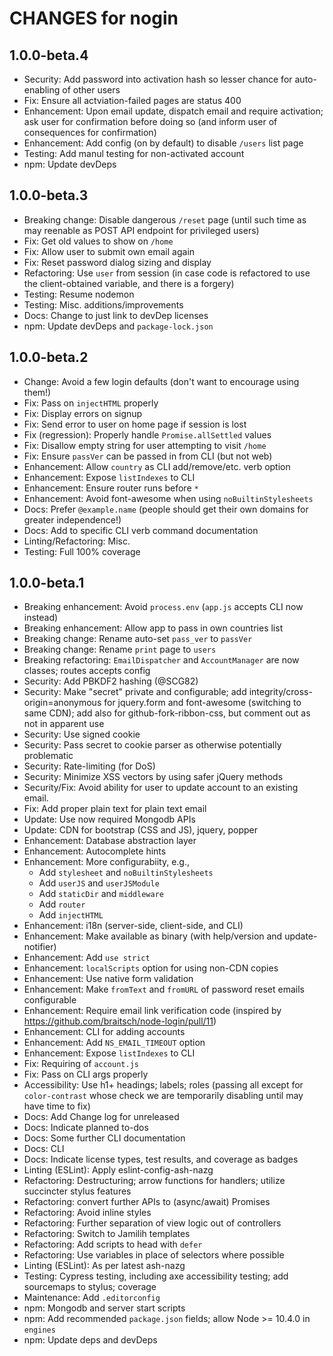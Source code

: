 # CHANGES for nogin

## 1.0.0-beta.4

- Security: Add password into activation hash so lesser chance for
    auto-enabling of other users
- Fix: Ensure all actviation-failed pages are status 400
- Enhancement: Upon email update, dispatch email and require activation;
    ask user for confirmation before doing so (and inform user of
    consequences for confirmation)
- Enhancement: Add config (on by default) to disable `/users` list page
- Testing: Add manul testing for non-activated account
- npm: Update devDeps

## 1.0.0-beta.3

- Breaking change: Disable dangerous `/reset` page (until such
    time as may reenable as POST API endpoint for privileged users)
- Fix: Get old values to show on `/home`
- Fix: Allow user to submit own email again
- Fix: Reset password dialog sizing and display
- Refactoring: Use `user` from session (in case code is refactored to use
    the client-obtained variable, and there is a forgery)
- Testing: Resume nodemon
- Testing: Misc. additions/improvements
- Docs: Change to just link to devDep licenses
- npm: Update devDeps and `package-lock.json`

## 1.0.0-beta.2

- Change: Avoid a few login defaults (don't want to encourage using them!)
- Fix: Pass on `injectHTML` properly
- Fix: Display errors on signup
- Fix: Send error to user on home page if session is lost
- Fix (regression): Properly handle `Promise.allSettled` values
- Fix: Disallow empty string for user attempting to visit `/home`
- Fix: Ensure `passVer` can be passed in from CLI (but not web)
- Enhancement: Allow `country` as CLI add/remove/etc. verb option
- Enhancement: Expose `listIndexes` to CLI
- Enhancement: Ensure router runs before `*`
- Enhancement: Avoid font-awesome when using `noBuiltinStylesheets`
- Docs: Prefer `@example.name` (people should get their own domains for
    greater independence!)
- Docs: Add to specific CLI verb command documentation
- Linting/Refactoring: Misc.
- Testing: Full 100% coverage

## 1.0.0-beta.1

- Breaking enhancement: Avoid `process.env` (`app.js` accepts CLI now instead)
- Breaking enhancement: Allow app to pass in own countries list
- Breaking change: Rename auto-set `pass_ver` to `passVer`
- Breaking change: Rename `print` page to `users`
- Breaking refactoring: `EmailDispatcher` and `AccountManager` are now classes;
  routes accepts config
- Security: Add PBKDF2 hashing (@SCG82)
- Security: Make "secret" private and configurable; add
  integrity/cross-origin=anonymous for jquery.form and font-awesome
  (switching to same CDN); add also for github-fork-ribbon-css, but comment
  out as not in apparent use
- Security: Use signed cookie
- Security: Pass secret to cookie parser as otherwise potentially problematic
- Security: Rate-limiting (for DoS)
- Security: Minimize XSS vectors by using safer jQuery methods
- Security/Fix: Avoid ability for user to update account to an existing email.
- Fix: Add proper plain text for plain text email
- Update: Use now required Mongodb APIs
- Update: CDN for bootstrap (CSS and JS), jquery, popper
- Enhancement: Database abstraction layer
- Enhancement: Autocomplete hints
- Enhancement: More configurabiity, e.g.,
    - Add `stylesheet` and `noBuiltinStylesheets`
    - Add `userJS` and `userJSModule`
    - Add `staticDir` and `middleware`
    - Add `router`
    - Add `injectHTML`
- Enhancement: i18n (server-side, client-side, and CLI)
- Enhancement: Make available as binary (with help/version and
  update-notifier)
- Enhancement: Add `use strict`
- Enhancement: `localScripts` option for using non-CDN copies
- Enhancement: Use native form validation
- Enhancement: Make `fromText` and `fromURL` of password reset emails
  configurable
- Enhancement: Require email link verification code (inspired by
  <https://github.com/braitsch/node-login/pull/11>)
- Enhancement: CLI for adding accounts
- Enhancement: Add `NS_EMAIL_TIMEOUT` option
- Enhancement: Expose `listIndexes` to CLI
- Fix: Requiring of `account.js`
- Fix: Pass on CLI args properly
- Accessibility: Use h1+ headings; labels; roles (passing all
  except for `color-contrast` whose check we are temporarily disabling
  until may have time to fix)
- Docs: Add Change log for unreleased
- Docs: Indicate planned to-dos
- Docs: Some further CLI documentation
- Docs: CLI
- Docs: Indicate license types, test results, and coverage as badges
- Linting (ESLint): Apply eslint-config-ash-nazg
- Refactoring: Destructuring; arrow functions for handlers;
  utilize succincter stylus features
- Refactoring: convert further APIs to (async/await) Promises
- Refactoring: Avoid inline styles
- Refactoring: Further separation of view logic out of controllers
- Refactoring: Switch to Jamilih templates
- Refactoring: Add scripts to head with `defer`
- Refactoring: Use variables in place of selectors where possible
- Linting (ESLint): As per latest ash-nazg
- Testing: Cypress testing, including axe accessibility testing;
  add sourcemaps to stylus; coverage
- Maintenance: Add `.editorconfig`
- npm: Mongodb and server start scripts
- npm: Add recommended `package.json` fields; allow Node >= 10.4.0 in `engines`
- npm: Update deps and devDeps
